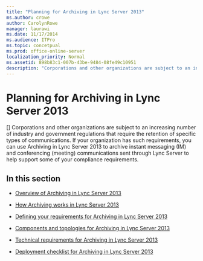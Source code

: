 ```yaml
---
title: "Planning for Archiving in Lync Server 2013"
ms.author: crowe
author: CarolynRowe
manager: laurawi
ms.date: 11/17/2014
ms.audience: ITPro
ms.topic: concetpual
ms.prod: office-online-server
localization_priority: Normal
ms.assetid: 898b83c1-007b-43be-9484-08fe49c10951
description: "Corporations and other organizations are subject to an increasing number of industry and government regulations that require the retention of specific types of communications. If your organization has such requirements, you can use Archiving in Lync Server 2013 to archive instant messaging (IM) and conferencing (meeting) communications sent through Lync Server to help support some of your compliance requirements."
---
```


# Planning for Archiving in Lync Server 2013
[]
Corporations and other organizations are subject to an increasing number of industry and government regulations that require the retention of specific types of communications. If your organization has such requirements, you can use Archiving in Lync Server 2013 to archive instant messaging (IM) and conferencing (meeting) communications sent through Lync Server to help support some of your compliance requirements.
  
## In this section

- [Overview of Archiving in Lync Server 2013](overview-of-archiving.md)
    
- [How Archiving works in Lync Server 2013](how-archiving-works.md)
    
- [Defining your requirements for Archiving in Lync Server 2013](defining-your-organization-s-requirements-for-archiving.md)
    
- [Components and topologies for Archiving in Lync Server 2013](components-and-topologies-for-archiving.md)
    
- [Technical requirements for Archiving in Lync Server 2013](technical-requirements-for-archiving.md)
    
- [Deployment checklist for Archiving in Lync Server 2013](deployment-checklist-for-archiving.md)
    


